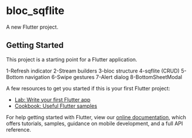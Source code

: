 # bloc_sqflite

A new Flutter project.

## Getting Started

This project is a starting point for a Flutter application.

1-Refresh indicator
2-Stream builders
3-bloc structure
4-sqflite (CRUD)
5-Bottom navigation
6-Swipe gestures
7-Alert dialog
8-BottomSheetModal

A few resources to get you started if this is your first Flutter project:

- [Lab: Write your first Flutter app](https://flutter.dev/docs/get-started/codelab)
- [Cookbook: Useful Flutter samples](https://flutter.dev/docs/cookbook)

For help getting started with Flutter, view our
[online documentation](https://flutter.dev/docs), which offers tutorials,
samples, guidance on mobile development, and a full API reference.
